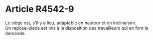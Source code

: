 # Article R4542-9

  
Le siège est, s'il y a lieu, adaptable en hauteur et en inclinaison.   
Un repose-pieds est mis à la disposition des travailleurs qui en font la demande.